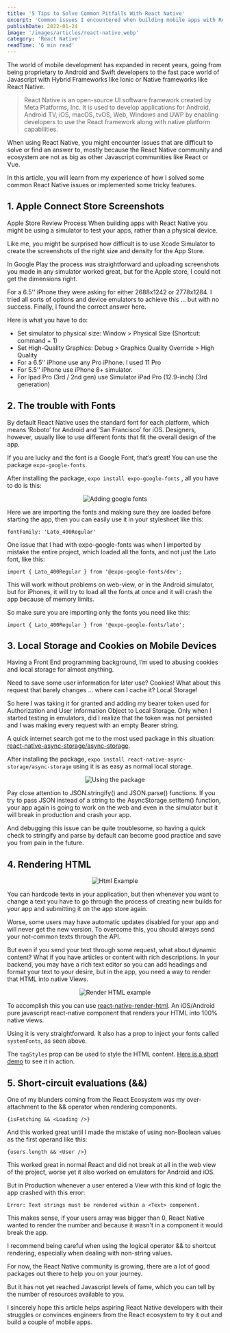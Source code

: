 ```yaml
---
title: '5 Tips to Solve Common Pitfalls With React Native'
excerpt: 'Common issues I encountered when building mobile apps with React Native and how I solved them'
publishDate: 2022-01-24
image: '/images/articles/react-native.webp'
category: 'React Native'
readTime: '6 min read'
---
```


The world of mobile development has expanded in recent years, going from being proprietary to Android and Swift developers to the fast pace world of Javascript with Hybrid Frameworks like Ionic or Native frameworks like React Native.

> React Native is an open-source UI software framework created by Meta Platforms, Inc. It is used to develop applications for Android, Android TV, iOS, macOS, tvOS, Web, Windows and UWP by enabling developers to use the React framework along with native platform capabilities.

When using React Native, you might encounter issues that are difficult to solve or find an answer to, mostly because the React Native community and ecosystem are not as big as other Javascript communities like React or Vue.

In this article, you will learn from my experience of how I solved some common React Native issues or implemented some tricky features.

## 1. Apple Connect Store Screenshots

Apple Store Review Process
When building apps with React Native you might be using a simulator to test your apps, rather than a physical device.

Like me, you might be surprised how difficult is to use Xcode Simulator to create the screenshots of the right size and density for the App Store.

In Google Play the process was straightforward and uploading screenshots you made in any simulator worked great, but for the Apple store, I could not get the dimensions right.

For a 6.5'’ iPhone they were asking for either 2688x1242 or 2778x1284. I tried all sorts of options and device emulators to achieve this … but with no success. Finally, I found the correct answer here.

Here is what you have to do:

- Set simulator to physical size: Window > Physical Size (Shortcut: command + 1)
- Set High-Quality Graphics: Debug > Graphics Quality Override > High Quality
- For a 6.5'’ iPhone use any Pro iPhone. I used 11 Pro
- For 5.5'’ iPhone use iPhone 8+ simulator.
- For Ipad Pro (3rd / 2nd gen) use Simulator iPad Pro (12.9-inch) (3rd generation) 

## 2. The trouble with Fonts


By default React Native uses the standard font for each platform, which means ‘Roboto’ for Android and ‘San Francisco’ for iOS. Designers, however, usually like to use different fonts that fit the overall design of the app.

If you are lucky and the font is a Google Font, that’s great! You can use the package `expo-google-fonts`.

After installing the package, `expo install expo-google-fonts` , all you have to do is this:

<p style="text-align: center;">
<img src="/images/articles/fonts.png" alt="Adding google fonts" /> 
</p>

Here we are importing the fonts and making sure they are loaded before starting the app, then you can easily use it in your stylesheet like this:

```
fontFamily: 'Lato_400Regular'
```

One issue that I had with expo-google-fonts was when I imported by mistake the entire project, which loaded all the fonts, and not just the Lato font, like this:

```
import { Lato_400Regular } from '@expo-google-fonts/dev';
```

This will work without problems on web-view, or in the Android simulator, but for iPhones, it will try to load all the fonts at once and it will crash the app because of memory limits.

So make sure you are importing only the fonts you need like this:

```
import { Lato_400Regular } from '@expo-google-fonts/lato'; 
```

## 3. Local Storage and Cookies on Mobile Devices


Having a Front End programming background, I’m used to abusing cookies and local storage for almost anything.

Need to save some user information for later use? Cookies! What about this request that barely changes … where can I cache it? Local Storage!

So here I was taking it for granted and adding my bearer token used for Authorization and User Information Object to Local Storage. Only when I started testing in emulators, did I realize that the token was not persisted and I was making every request with an empty Bearer string.

A quick internet search got me to the most used package in this situation: [react-native-async-storage/async-storage](https://github.com/react-native-async-storage/async-storage).

After installing the package, `expo install react-native-async-storage/async-storage` using it is as easy as normal local storage.

<p style="text-align: center;">
<img src="/images/articles/async.png" alt="Using the package" /> 
</p>

Pay close attention to JSON.stringify() and JSON.parse() functions. If you try to pass JSON instead of a string to the AsyncStorage.setItem() function, your app again is going to work on the web and even in the simulator but it will break in production and crash your app.

And debugging this issue can be quite troublesome, so having a quick check to stringify and parse by default can become good practice and save you from pain in the future.

## 4. Rendering HTML

<p style="text-align: center;">
<img src="/images/articles/html.webp" alt="Html Example" /> 
</p>

You can hardcode texts in your application, but then whenever you want to change a text you have to go through the process of creating new builds for your app and submitting it on the app store again.

Worse, some users may have automatic updates disabled for your app and will never get the new version. To overcome this, you should always send your not-common texts through the API.

But even if you send your text through some request, what about dynamic content? What if you have articles or content with rich descriptions. In your backend, you may have a rich text editor so you can add headings and format your text to your desire, but in the app, you need a way to render that HTML into native Views.

<p style="text-align: center;">
<img src="/images/articles/render-html.png" alt="Render HTML example" /> 
</p>

To accomplish this you can use [react-native-render-html](https://github.com/meliorence/react-native-render-html). An iOS/Android pure javascript react-native component that renders your HTML into 100% native views.

Using it is very straightforward. It also has a prop to inject your fonts called `systemFonts`, as seen above.

The `tagStyles` prop can be used to style the HTML content. [Here is a short demo](https://codesandbox.io/s/thirsty-payne-j5ect?file=/src/App.js) to see it in action.


## 5. Short-circuit evaluations (&&)

One of my blunders coming from the React Ecosystem was my over-attachment to the && operator when rendering components.

```
{isFetching && <Loading />}
```

And this worked great until I made the mistake of using non-Boolean values as the first operand like this:

```
{users.length && <User />}
```

This worked great in normal React and did not break at all in the web view of the project, worse yet it also worked on emulators for Android and iOS.

But in Production whenever a user entered a View with this kind of logic the app crashed with this error:

```
Error: Text strings must be rendered within a <Text> component.
```

This makes sense, if your users array was bigger than 0, React Native wanted to render the number and because it wasn't in a <Text> component it would break the app.

I recommend being careful when using the logical operator && to shortcut rendering, especially when dealing with non-string values.

For now, the React Native community is growing, there are a lot of good packages out there to help you on your journey.

But it has not yet reached Javascript levels of fame, which you can tell by the number of resources available to you.

I sincerely hope this article helps aspiring React Native developers with their struggles or convinces engineers from the React ecosystem to try it out and build a couple of mobile apps.
